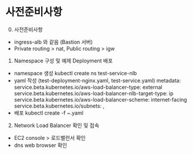 # 사전준비사항
0. 사전준비사항
- ingress-alb 와 같음 (Bastion 서버)
- Private routing > nat, Public routing > igw
1. Namespace 구성 및 예제 Deployment 배포
- namespace 생성
kubectl create ns test-service-nlb
- yaml 작성 (test-deployment-nginx.yaml, test-service.yaml)
metadata:
  service.beta.kubernetes.io/aws-load-balancer-type: external
  service.beta.kubernetes.io/aws-load-balancer-nlb-target-type: ip
  service.beta.kubernetes.io/aws-load-balancer-scheme: internet-facing
  service.beta.kubernetes.io/subnets: <Public Subnet1 ID>, <Public Subnet2 ID>
- 배포
kubectl create -f ~.yaml
2. Network Load Balancer 확인 및 접속
- EC2 console > 로드밸런서 확인
- dns web browser 확인